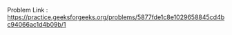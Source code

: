 Problem Link : https://practice.geeksforgeeks.org/problems/5877fde1c8e1029658845cd4bc94066ac1d4b09b/1